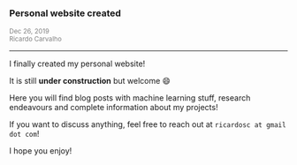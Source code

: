 ### Personal website created

<span class="glyphicon glyphicon-calendar" aria-hidden="true"></span> <small style="color:gray">Dec 26, 2019</small><br/>
<span class="glyphicon glyphicon-user" aria-hidden="true"></span> <small style="color:gray">Ricardo Carvalho</small>

---

I finally created my personal website!

It is still **under construction** but welcome :smile:

Here you will find blog posts with machine learning stuff, research endeavours and complete information about my projects!

If you want to discuss anything, feel free to reach out at `ricardosc at gmail dot com`!

I hope you enjoy!
